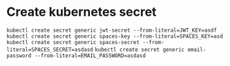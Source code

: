 # Create kubernetes secret
`kubectl create secret generic jwt-secret --from-literal=JWT_KEY=asdf`
`kubectl create secret generic spaces-key --from-literal=SPACES_KEY=asd`
`kubectl create secret generic spaces-secret --from-literal=SPACES_SECRET=asdasd`
`kubectl create secret generic email-password --from-literal=EMAIL_PASSWORD=asdasd`